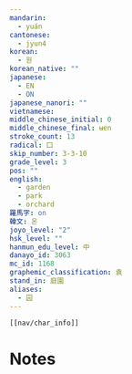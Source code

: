 ```yaml
---
mandarin:
  - yuán
cantonese:
  - jyun4
korean:
  - 원
korean_native: ""
japanese:
  - EN
  - ON
japanese_nanori: ""
vietnamese:
middle_chinese_initial: 0
middle_chinese_final: ʉɐn
stroke_count: 13
radical: 囗
skip_number: 3-3-10
grade_level: 3
pos: ""
english:
  - garden
  - park
  - orchard
羅馬字: on
韓文: 온
joyo_level: "2"
hsk_level: ""
hanmun_edu_level: 中
danayo_id: 3063
mc_id: 1168
graphemic_classification: 袁
stand_in: 庭園
aliases:
  - 园
---
```

```meta-bind-embed
[[nav/char_info]]
```

# Notes
